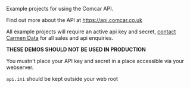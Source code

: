Example projects for using the Comcar API.

Find out more about the API at https://api.comcar.co.uk

All example projects will require an active api key and secret,
<a href="https://carmendata.co.uk/contact/">contact Carmen Data</a>
for all sales and api enquiries.

**THESE DEMOS SHOULD NOT BE USED IN PRODUCTION**

You mustn't place your API key and secret in a place accessible via your webserver.

`api.ini` should be kept outside your web root
